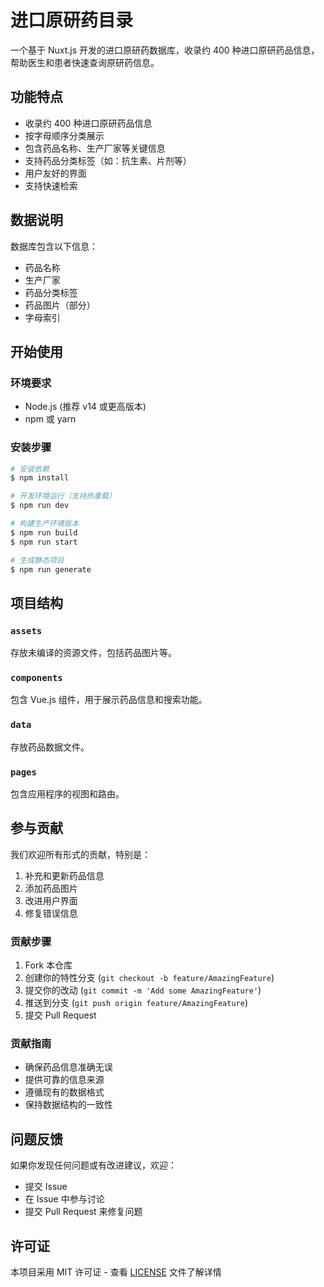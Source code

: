 # 进口原研药目录

一个基于 Nuxt.js 开发的进口原研药数据库，收录约 400 种进口原研药品信息，帮助医生和患者快速查询原研药信息。

## 功能特点

- 收录约 400 种进口原研药品信息
- 按字母顺序分类展示
- 包含药品名称、生产厂家等关键信息
- 支持药品分类标签（如：抗生素、片剂等）
- 用户友好的界面
- 支持快速检索

## 数据说明

数据库包含以下信息：
- 药品名称
- 生产厂家
- 药品分类标签
- 药品图片（部分）
- 字母索引

## 开始使用

### 环境要求

- Node.js (推荐 v14 或更高版本)
- npm 或 yarn

### 安装步骤

```bash
# 安装依赖
$ npm install

# 开发环境运行（支持热重载）
$ npm run dev

# 构建生产环境版本
$ npm run build
$ npm run start

# 生成静态项目
$ npm run generate
```

## 项目结构

### `assets`
存放未编译的资源文件，包括药品图片等。

### `components`
包含 Vue.js 组件，用于展示药品信息和搜索功能。

### `data`
存放药品数据文件。

### `pages`
包含应用程序的视图和路由。

## 参与贡献

我们欢迎所有形式的贡献，特别是：

1. 补充和更新药品信息
2. 添加药品图片
3. 改进用户界面
4. 修复错误信息

### 贡献步骤

1. Fork 本仓库
2. 创建你的特性分支 (`git checkout -b feature/AmazingFeature`)
3. 提交你的改动 (`git commit -m 'Add some AmazingFeature'`)
4. 推送到分支 (`git push origin feature/AmazingFeature`)
5. 提交 Pull Request

### 贡献指南

- 确保药品信息准确无误
- 提供可靠的信息来源
- 遵循现有的数据格式
- 保持数据结构的一致性

## 问题反馈

如果你发现任何问题或有改进建议，欢迎：

- 提交 Issue
- 在 Issue 中参与讨论
- 提交 Pull Request 来修复问题

## 许可证

本项目采用 MIT 许可证 - 查看 [LICENSE](LICENSE) 文件了解详情
